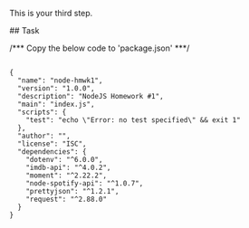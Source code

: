 This is your third step.

## Task

/*** Copy the below code to 'package.json' ***/

<code>
{
  "name": "node-hmwk1",
  "version": "1.0.0",
  "description": "NodeJS Homework #1",
  "main": "index.js",
  "scripts": {
    "test": "echo \"Error: no test specified\" && exit 1"
  },
  "author": "",
  "license": "ISC",
  "dependencies": {
    "dotenv": "^6.0.0",
    "imdb-api": "^4.0.2",
    "moment": "^2.22.2",
    "node-spotify-api": "^1.0.7",
    "prettyjson": "^1.2.1",
    "request": "^2.88.0"
  }
}
</code>